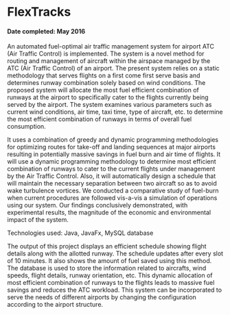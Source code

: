 # FlexTracks

#### Date completed: May 2016

An automated fuel-optimal air traffic management system for airport ATC (Air Traffic Control) is implemented. The system is a novel method for routing and management of aircraft within the airspace managed by the ATC (Air Traffic Control) of an airport. The present system relies on a static methodology that serves flights on a first come first serve basis and determines runway combination solely based on wind conditions. The proposed system will allocate the most fuel efficient combination of runways at the airport to specifically cater to the flights currently being served by the airport. The system examines various parameters such as current wind conditions, air time, taxi time, type of aircraft, etc. to determine the most efficient combination of runways in terms of overall fuel consumption.

It uses a combination of greedy and dynamic programming methodologies for optimizing routes for take-off and landing sequences at major airports resulting in potentially massive savings in fuel burn and air time of flights. It will use a dynamic programming methodology to determine most efficient combination of runways to cater to the current flights under management by the Air Traffic Control. Also, it will automatically design a schedule that will maintain the necessary separation between two aircraft so as to avoid wake turbulence vortices. We conducted a comparative study of fuel-burn when current procedures are followed vis-a-vis a simulation of operations using our system. Our findings conclusively demonstrated, with experimental results, the magnitude of the economic and environmental impact of the system.

Technologies used: Java, JavaFx, MySQL database

The output of this project displays an efficient schedule showing flight details along with the allotted runway. The schedule updates after every slot of 10 minutes. It also shows the amount of fuel saved using this method. The database is used to store the information related to aircrafts, wind speeds, flight details, runway orientation, etc. This dynamic allocation of most efficient combination of runways to the flights leads to massive fuel savings and reduces the ATC workload. This system can be incorporated to serve the needs of different airports by changing the configuration according to the airport structure.
